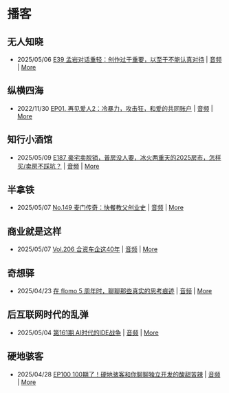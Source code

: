# 播客

## 无人知晓
- 2025/05/06 [E39 孟岩对话重轻：创作过于重要，以至于不能认真对待](https://www.xiaoyuzhoufm.com/episode/6819986247ebeede7efbe7dd) | [音频](https://dts-api.xiaoyuzhoufm.com/track/611719d3cb0b82e1df0ad29e/6819986247ebeede7efbe7dd/media.xyzcdn.net/611719d3cb0b82e1df0ad29e/lu-7E5C25purP6K5em8vUjZ9L_lv.m4a) | [More](channels/%E6%97%A0%E4%BA%BA%E7%9F%A5%E6%99%93.md)

## 纵横四海
- 2022/11/30 [EP01. 再见爱人2：冷暴力，攻击狂，和爱的共同账户](https://www.ximalaya.com/sound/592716797) | [音频](https://aod.cos.tx.xmcdn.com/storages/26c6-audiofreehighqps/E9/4E/GKwRIUEHXOodAq7-QQHYdhCw-aacv2-48K.m4a) | [More](channels/%E7%BA%B5%E6%A8%AA%E5%9B%9B%E6%B5%B7.md)

## 知行小酒馆
- 2025/05/09 [E187 豪宅卖脱销，普房没人要，冰火两重天的2025房市，怎样买/卖房不踩坑？](https://www.xiaoyuzhoufm.com/episode/681d6a9db7c8a9962c2d77d0) | [音频](https://dts-api.xiaoyuzhoufm.com/track/6013f9f58e2f7ee375cf4216/681d6a9db7c8a9962c2d77d0/media.xyzcdn.net/6013f9f58e2f7ee375cf4216/ls8yY2B9_KAlCpkGAa3FlSU-9Hyp.m4a) | [More](channels/%E7%9F%A5%E8%A1%8C%E5%B0%8F%E9%85%92%E9%A6%86.md)

## 半拿铁
- 2025/05/07 [No.149 麦门传奇：快餐教父创业史](https://www.ximalaya.com/sound/847724275) | [音频](https://tk.wavpub.com/WPDL_GKWRuwnxVVtHxpgSkJNEjaEpsxzfXtsBYFGNRNDpxABtPBcumrwsbxXtwK-8d.m4a) | [More](channels/%E5%8D%8A%E6%8B%BF%E9%93%81.md)

## 商业就是这样
- 2025/05/07 [Vol.206 合资车企这40年](https://www.ximalaya.com/sound/848202227) | [音频](https://aod.cos.tx.xmcdn.com/storages/7833-audiofreehighqps/BC/86/GKwRIaIL8S1LAOvbVgOpFKfc.m4a) | [More](channels/%E5%95%86%E4%B8%9A%E5%B0%B1%E6%98%AF%E8%BF%99%E6%A0%B7.md)

## 奇想驿
- 2025/04/23 [在 flomo 5 周年时，聊聊那些真实的思考痕迹](https://www.xiaoyuzhoufm.com/episode/6808ee568aed253fa31ad089) | [音频](https://dts-api.xiaoyuzhoufm.com/track/6034daea97755b8fc9c66480/6808ee568aed253fa31ad089/media.xyzcdn.net/6034daea97755b8fc9c66480/lktdTBajS9q7nBJqAlkwoiSjk6-w.m4a) | [More](channels/%E5%A5%87%E6%83%B3%E9%A9%BF.md)

## 后互联网时代的乱弹
- 2025/05/04 [第161期 AI时代的IDE战争](https://hosting.wavpub.cn/pie/ep161/) | [音频](https://tk.wavpub.com/WPDL_dJxKbxcfeZYdyKdYtmrRRrSWYXaEmcdLyGEjzTkeDxkYNuPrhdSNySLWsU-99.mp3) | [More](channels/%E5%90%8E%E4%BA%92%E8%81%94%E7%BD%91%E6%97%B6%E4%BB%A3%E7%9A%84%E4%B9%B1%E5%BC%B9.md)

## 硬地骇客
- 2025/04/28 [EP100 100期了！硬地骇客和你聊聊独立开发的酸甜苦辣](https://www.xiaoyuzhoufm.com/episode/680f7d0f7a449ae85839741d) | [音频](https://dts-api.xiaoyuzhoufm.com/track/640ee2438be5d40013fe4a87/680f7d0f7a449ae85839741d/media.xyzcdn.net/640ee2438be5d40013fe4a87/llm1K7jg59hcLgslbMfgLlbBcXLT.m4a) | [More](channels/%E7%A1%AC%E5%9C%B0%E9%AA%87%E5%AE%A2.md)

